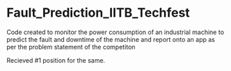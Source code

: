 # Fault_Prediction_IITB_Techfest
Code created to monitor the power consumption of an industrial machine to predict the fault and downtime of the machine and report onto an app as per the problem statement of the competiton


Recieved #1 position for the same.
